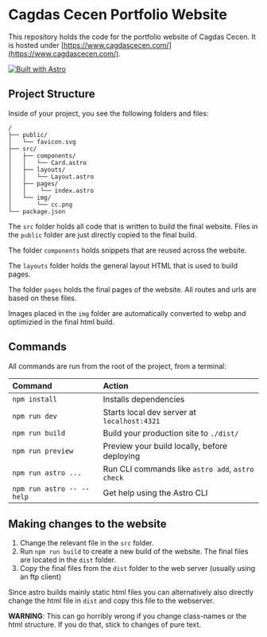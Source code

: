 
# Cagdas Cecen Portfolio Website

This repository holds the code for the portfolio website of Cagdas Cecen. It is hosted under [https://www.cagdascecen.com/](https://www.cagdascecen.com/).

[![Built with Astro](https://astro.badg.es/v2/built-with-astro/small.svg)](https://astro.build)


## Project Structure

Inside of your project, you see the following folders and files:

```text
/
├── public/
│   └── favicon.svg
├── src/
│   ├── components/
│   │   └── Card.astro
│   ├── layouts/
│   │   └── Layout.astro
│   ├── pages/
│   │    └── index.astro
│   └── img/
│       └── cc.png
└── package.json
```

The `src` folder holds all code that is written to build the final website. Files in the `public` folder are just directly copied to the final build.

The folder `components` holds snippets that are reused across the website.

The `layouts` folder holds the general layout HTML that is used to build pages.

The folder `pages` holds the final pages of the website. All routes and urls are based on these files.

Images placed in the `img` folder are automatically converted to webp and optimizied in the final html build.


## Commands

All commands are run from the root of the project, from a terminal:

| Command                   | Action                                           |
| :------------------------ | :----------------------------------------------- |
| `npm install`             | Installs dependencies                            |
| `npm run dev`             | Starts local dev server at `localhost:4321`      |
| `npm run build`           | Build your production site to `./dist/`          |
| `npm run preview`         | Preview your build locally, before deploying     |
| `npm run astro ...`       | Run CLI commands like `astro add`, `astro check` |
| `npm run astro -- --help` | Get help using the Astro CLI                     |

## Making changes to the website

1. Change the relevant file in the `src` folder. 
2. Run `npm run build` to create a new build of the website. The final files are located in the `dist` folder.
3. Copy the final files from the `dist` folder to the web server (usually using an ftp client)

Since astro builds mainly static html files you can alternatively also directly 
change the html file in `dist` and copy this file to the webserver.

**WARNING**: This can go horribly wrong if you change class-names or the html structure. If you do that, stick to changes of pure text.
